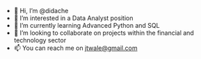 - 👋 Hi, I’m @didache
- 👀 I’m interested in a Data Analyst position
- 🌱 I’m currently learning Advanced Python and SQL
- 💞️ I’m looking to collaborate on projects within the financial and technology sector
- 📫 You can reach me on jtwale@gmail.com

<!---
didache/didache is a ✨ special ✨ repository because its `README.md` (this file) appears on your GitHub profile.
You can click the Preview link to take a look at your changes.
--->
